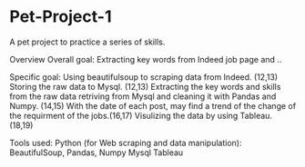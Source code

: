 # Pet-Project-1
A pet project to practice a series of skills.

Overview
Overall goal:
Extracting key words from Indeed job page and ..

Specific goal:
Using beautifulsoup to scraping data from Indeed. (12,13)
Storing the raw data to Mysql. (12,13)
Extracting the key words and skills from the raw data retriving from Mysql and cleaning it with Pandas and Numpy. (14,15)
With the date of each post, may find a trend of the change of the requirment of the jobs.(16,17)
Visulizing the data by using Tableau. (18,19)

Tools used:
Python (for Web scraping and data manipulation): BeautifulSoup, Pandas, Numpy
Mysql
Tableau


